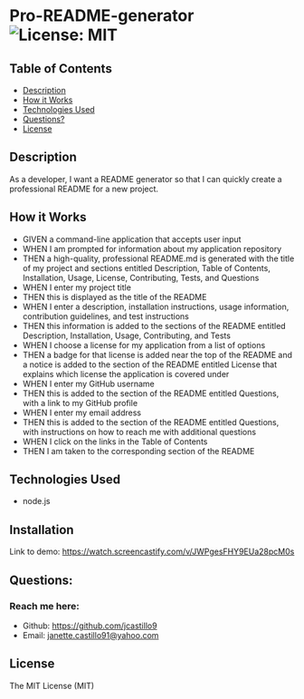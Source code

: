 # Pro-README-generator ![License: MIT](<https://img.shields.io/badge/License-MIT-yellow.svg>)

## Table of Contents
  * [Description](#description)
  * [How it Works](#howitworks)
  * [Technologies Used](#technologiesused)
  * [Questions?](#questions)
  * [License](#license)

## Description
As a developer, I want a README generator so that I can quickly create a professional README for a new project.

## How it Works

* GIVEN a command-line application that accepts user input
* WHEN I am prompted for information about my application repository
* THEN a high-quality, professional README.md is generated with the title of my project and sections entitled Description, Table of Contents, Installation, Usage, License, Contributing, Tests, and Questions
* WHEN I enter my project title
* THEN this is displayed as the title of the README
* WHEN I enter a description, installation instructions, usage information, contribution guidelines, and test instructions
* THEN this information is added to the sections of the README entitled Description, Installation, Usage, Contributing, and Tests
* WHEN I choose a license for my application from a list of options
* THEN a badge for that license is added near the top of the README and a notice is added to the section of the README entitled License that explains which license the application is covered under
* WHEN I enter my GitHub username
* THEN this is added to the section of the README entitled Questions, with a link to my GitHub profile
* WHEN I enter my email address
* THEN this is added to the section of the README entitled Questions, with instructions on how to reach me with additional questions
* WHEN I click on the links in the Table of Contents
* THEN I am taken to the corresponding section of the README


## Technologies Used
* node.js

## Installation
Link to demo: <https://watch.screencastify.com/v/JWPgesFHY9EUa28pcM0s>


 ## Questions:
 ### Reach me here:

  * Github: <https://github.com/jcastillo9>
  * Email: janette.castillo91@yahoo.com

## License
 
The MIT License (MIT)
